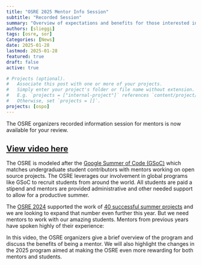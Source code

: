 ```yaml
---
title: "OSRE 2025 Mentor Info Session" 
subtitle: "Recorded Session"
summary: "Overview of expectations and benefits for those interested in mentoring for the 2025 Open Source Research Experience Program"
authors: [slieggi]
tags: [osre, sor]
Categories: [News]
date: 2025-01-28
lastmod: 2025-01-28
featured: true
draft: false
active: true

# Projects (optional).
#   Associate this post with one or more of your projects.
#   Simply enter your project's folder or file name without extension.
#   E.g. `projects = ["internal-project"]` references `content/project/deep-learning/index.md`.
#   Otherwise, set `projects = []`.
projects: [ospo]
---
```


The OSRE organizers recorded information session for mentors is now available for your review. 

## [View video here](https://youtu.be/Nz0vBhSap9g?si=CwA4QTlYr9lPtc3Q)

The OSRE is modeled after the [Google Summer of Code (GSoC)](https://summerofcode.withgoogle.com/) which matches undergraduate student contributors with mentors working on open source projects. The OSRE leverages our involvement in global programs like GSoC to recruit students from around the world. All students are paid a stipend and mentors are provided administrative and other needed support to allow for a productive summer.  

The [OSRE 2024](/osre24) supported the work of [40 successful summer projects](/osre24/#studentpages) and we are looking to expand that number even further this year. But we need mentors to work with our amazing students. Mentors from previous years have spoken highly of their experience:  

In this video, the OSRE organizers give a brief overview of the program and discuss the benefits of being a mentor. We will also highlight the changes in the 2025 program aimed at making the OSRE even more rewarding for both mentors and students.

